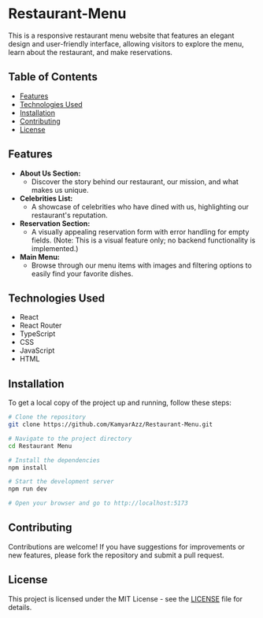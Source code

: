 # Restaurant-Menu

This is a responsive restaurant menu website that features an elegant design and user-friendly interface, allowing visitors to explore the menu, learn about the restaurant, and make reservations.

## Table of Contents

- [Features](#features)
- [Technologies Used](#technologies-used)
- [Installation](#installation)
- [Contributing](#contributing)
- [License](#license)

## Features

- **About Us Section:**
  - Discover the story behind our restaurant, our mission, and what makes us unique.
- **Celebrities List:**
  - A showcase of celebrities who have dined with us, highlighting our restaurant's reputation.
- **Reservation Section:**
  - A visually appealing reservation form with error handling for empty fields. (Note: This is a visual feature only; no backend functionality is implemented.)
- **Main Menu:**
  - Browse through our menu items with images and filtering options to easily find your favorite dishes.

## Technologies Used

- React
- React Router
- TypeScript
- CSS
- JavaScript
- HTML

## Installation

To get a local copy of the project up and running, follow these steps:

```bash
# Clone the repository
git clone https://github.com/KamyarAzz/Restaurant-Menu.git

# Navigate to the project directory
cd Restaurant Menu

# Install the dependencies
npm install

# Start the development server
npm run dev

# Open your browser and go to http://localhost:5173
```

## Contributing

Contributions are welcome! If you have suggestions for improvements or new features, please fork the repository and submit a pull request.

## License

This project is licensed under the MIT License - see the [LICENSE](LICENSE) file for details.
